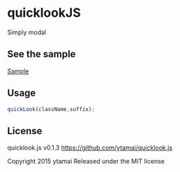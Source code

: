# quicklookJS

Simply modal

## See the sample

[Sample](http://ytamai.github.io/quicklook.js/sample/sample.html)


## Usage

```javascript
quickLook(className,suffix);
```


## License

quicklook.js v0.1.3
https://github.com/ytamai/quicklook.js

Copyright 2015 ytamai
Released under the MIT license
